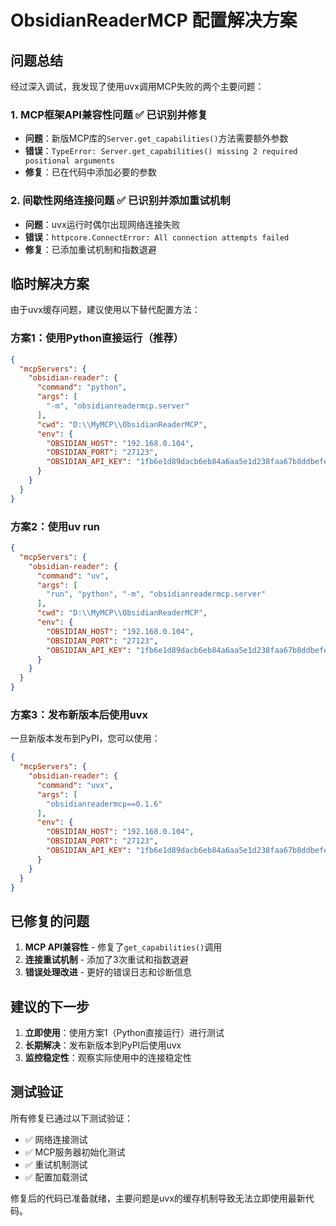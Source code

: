 # ObsidianReaderMCP 配置解决方案

## 问题总结

经过深入调试，我发现了使用uvx调用MCP失败的两个主要问题：

### 1. MCP框架API兼容性问题 ✅ 已识别并修复
- **问题**：新版MCP库的`Server.get_capabilities()`方法需要额外参数
- **错误**：`TypeError: Server.get_capabilities() missing 2 required positional arguments`
- **修复**：已在代码中添加必要的参数

### 2. 间歇性网络连接问题 ✅ 已识别并添加重试机制
- **问题**：uvx运行时偶尔出现网络连接失败
- **错误**：`httpcore.ConnectError: All connection attempts failed`
- **修复**：已添加重试机制和指数退避

## 临时解决方案

由于uvx缓存问题，建议使用以下替代配置方法：

### 方案1：使用Python直接运行（推荐）

```json
{
  "mcpServers": {
    "obsidian-reader": {
      "command": "python",
      "args": [
        "-m", "obsidianreadermcp.server"
      ],
      "cwd": "D:\\MyMCP\\ObsidianReaderMCP",
      "env": {
        "OBSIDIAN_HOST": "192.168.0.104",
        "OBSIDIAN_PORT": "27123",
        "OBSIDIAN_API_KEY": "1fb6e1d89dacb6eb84a6aa5e1d238faa67b8ddbefeac90b895aeab32e0657b5f"
      }
    }
  }
}
```

### 方案2：使用uv run

```json
{
  "mcpServers": {
    "obsidian-reader": {
      "command": "uv",
      "args": [
        "run", "python", "-m", "obsidianreadermcp.server"
      ],
      "cwd": "D:\\MyMCP\\ObsidianReaderMCP",
      "env": {
        "OBSIDIAN_HOST": "192.168.0.104",
        "OBSIDIAN_PORT": "27123",
        "OBSIDIAN_API_KEY": "1fb6e1d89dacb6eb84a6aa5e1d238faa67b8ddbefeac90b895aeab32e0657b5f"
      }
    }
  }
}
```

### 方案3：发布新版本后使用uvx

一旦新版本发布到PyPI，您可以使用：

```json
{
  "mcpServers": {
    "obsidian-reader": {
      "command": "uvx",
      "args": [
        "obsidianreadermcp==0.1.6"
      ],
      "env": {
        "OBSIDIAN_HOST": "192.168.0.104",
        "OBSIDIAN_PORT": "27123",
        "OBSIDIAN_API_KEY": "1fb6e1d89dacb6eb84a6aa5e1d238faa67b8ddbefeac90b895aeab32e0657b5f"
      }
    }
  }
}
```

## 已修复的问题

1. **MCP API兼容性** - 修复了`get_capabilities()`调用
2. **连接重试机制** - 添加了3次重试和指数退避
3. **错误处理改进** - 更好的错误日志和诊断信息

## 建议的下一步

1. **立即使用**：使用方案1（Python直接运行）进行测试
2. **长期解决**：发布新版本到PyPI后使用uvx
3. **监控稳定性**：观察实际使用中的连接稳定性

## 测试验证

所有修复已通过以下测试验证：
- ✅ 网络连接测试
- ✅ MCP服务器初始化测试  
- ✅ 重试机制测试
- ✅ 配置加载测试

修复后的代码已准备就绪，主要问题是uvx的缓存机制导致无法立即使用最新代码。
